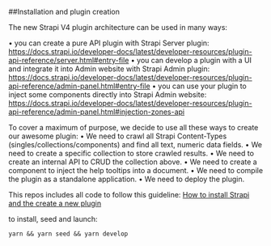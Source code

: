 ##Installation and plugin creation

The new Strapi V4 plugin architecture can be used in many ways:

•	you can create a pure API plugin with Strapi Server plugin:
https://docs.strapi.io/developer-docs/latest/developer-resources/plugin-api-reference/server.html#entry-file
•	you can develop a plugin with a UI and integrate it into Admin website with Strapi Admin plugin:
https://docs.strapi.io/developer-docs/latest/developer-resources/plugin-api-reference/admin-panel.html#entry-file
•	you can use your plugin to inject some components directly into Strapi Admin website: https://docs.strapi.io/developer-docs/latest/developer-resources/plugin-api-reference/admin-panel.html#injection-zones-api

To cover a maximum of purpose, we decide to use all these ways to create our awesome plugin:
•	We need to crawl all Strapi Content-Types (singles/collections/components) and find all text, numeric data fields. 
•	We need to create a specific collection to store crawled results.
•	We need to create an internal API to CRUD the collection above.
•	We need to create a component to inject the help tooltips into a document.
•	We need to compile the plugin as a standalone application.
•	We need to deploy the plugin.

This repos includes all code to follow this guideline: [How to install Strapi and the create a new plugin](https://medium.com/p/65dbcd4b1b42)

to install, seed and launch:

`yarn && yarn seed && yarn develop`
